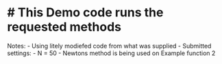 # # This Demo code runs the requested methods

Notes:
    - Using litely modiefed code from what was supplied
    - Submitted settings:
        - N = 50
        - Newtons method is being used on Example function 2
